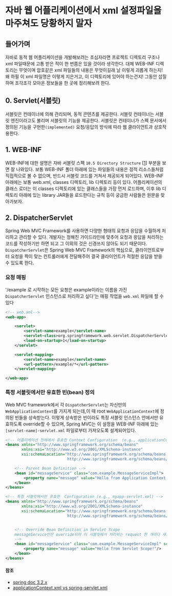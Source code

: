 # 자바 웹 어플리케이션에서 xml 설정파일을 마주쳐도 당황하지 말자

## 들어가며

자바로 동적 웹 어플리케이션을 개발해보려는 초심자라면 프로젝트 디렉토리 구조나 xml 파일때문에 고통 받은 적이 한 번쯤은 있을 것이라 생각한다. 대체 WEB-INF 디렉토리는 무엇이며 암호같은 xml 파일들의 내용은 무엇이길래 날 이렇게 괴롭게 하는지! 왜 하필 이 xml 파일명은 이렇게 지은거고, 이 디렉토리에 있어야 하는건지! 그동안 삽질하며 조각조각 모아온 정보들을 한 곳에 정리해보려 한다.

## 0. Servlet(서블릿)

서블릿은 컨테이너에 의해 관리되며, 동적 콘텐츠를 제공한다. 서블릿 컨테이너는 서블릿 엔진이라고도 불리며 서블릿의 기능을 제공한다. 서블릿은 컨테이너가 스펙 문서에서 정의된 기능을 구현한`(implemented)` 요청/응답의 방식에 따라 웹 클라이언트과 상호작용한다.

## 1. WEB-INF

WEB-INF에 대한 설명은 자바 서블릿 스펙 `10.5 Directory Structure` [[1]] 부분을 보면 잘 나와있다. 보통 WEB-INF 폴더 아래에 있는 파일들의 내용은 정적 리소스들처럼 직접적으로 볼 수 없으며, 반드시 서블릿 코드를 거쳐서 제공되게 되어있다. WEB-INF 아래에는 보통 web.xml, classes 디렉토리, lib 디렉토리 등이 있다. 어플리케이션의 클래스 로더는 이 classes 디렉토리에 있는 클래스들을 가장 먼저 로드하며, 이후 lib 디렉토리 아래에 있는 library JAR들을 로드한다는 규칙 등이 궁금한 사람들은 원문을 찾아가보자.

[1]: https://javaee.github.io/servlet-spec/downloads/servlet-4.0/servlet-4_0_FINAL.pdf

## 2. DispatcherServlet

Spring Web MVC Framework를 사용하면 다양한 형태의 요청과 응답을 수월하게 처리하고 관리할 수 있다. 개발자는 정해진 가이드라인에 맞추어 요청과 응답을 처리하는 코드를 작성하기만 하면 되고 그 이외의 것은 신경쓰지 않아도 되기 때문이다. `DispatcherServlet`은 Spring Web MVC Framework의 핵심으로, 클라이언트로부터 요청을 짝이 맞는 컨트롤러에게 전달해주어 결국 클라이언트가 적절한 응답을 받을 수 있도록 한다.

### **요청 매핑**

 '/example 로 시작하는 모든 요청은 example이라는 이름을 가진 `DispatcherServlet` 인스턴스로 처리하고 싶다'는 매핑 작업을 `web.xml` 파일에 할 수 있다

```xml
<!-- web.xml--> 
<web-app>

    <servlet>
        <servlet-name>example</servlet-name>
        <servlet-class>org.springframework.web.servlet.DispatcherServlet</servlet-class>
        <load-on-startup>1</load-on-startup>
    </servlet>

    <servlet-mapping>
        <servlet-name>example</servlet-name>
        <url-pattern>/example/*</url-pattern>
    </servlet-mapping>

</web-app>
```

### **특정 서블릿에서만 유효한 빈(bean) 정의**

Web MVC framework에서 각 `DispatcherServlet`는 자신만의 `WebApplicationContext`를 가지게 되는데,이 때 root `WebApplicationContext`에 정의된 빈들을 상속받는다. 이렇게 상속받은 빈이라도 특정 서블릿 인스턴스 안에서만 유효하도록 override할 수 있으며, Spring MVC는 이 설정을 WEB-INF 아래에 있는 `[servlet-name]-servlet.xml` 파일로부터 가져오도록 설계되어있다.

```xml
<!-- 어플리케이션 전체에서 유효한 Context Configuration  (e.g., applicationContext.xml) -->
<beans xmlns="http://www.springframework.org/schema/beans"
       xmlns:xsi="http://www.w3.org/2001/XMLSchema-instance"
       xsi:schemaLocation="http://www.springframework.org/schema/beans
                           http://www.springframework.org/schema/beans/spring-beans.xsd">

    <!-- Parent Bean Definition -->
    <bean id="messageService" class="com.example.MessageServiceImpl">
        <property name="message" value="Hello from Application Context!"/>
    </bean>
</beans>
```

```xml
<!-- 특정 서블릿에서만 유효한  Configuration (e.g., myapp-servlet.xml) -->
<beans xmlns="http://www.springframework.org/schema/beans"
       xmlns:xsi="http://www.w3.org/2001/XMLSchema-instance"
       xsi:schemaLocation="http://www.springframework.org/schema/beans
                           http://www.springframework.org/schema/beans/spring-beans.xsd">


    <!-- Override Bean Definition in Servlet Scope 
	messageService빈은 override되어 이 서블릿에서 처리하는 request 한 개마다 새로운 빈을 생성하게 된다.
	-->
    <bean id="messageService" class="com.example.MessageServiceImpl" scope="request">
        <property name="message" value="Hello from Servlet Scope!"/>
    </bean>
</beans>
```

#### 참조

* [spring doc 3.2.x](https://docs.spring.io/spring-framework/docs/3.2.x/spring-framework-reference/html/mvc.html#mvc-servlet)
* [applicationContext.xml vs spring-servlet.xml](https://www.baeldung.com/spring-applicationcontext-vs-spring-servlet-xml)
